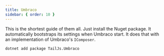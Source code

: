 ```yaml
---
title: Umbraco
sidebar: { order: 10 }
---
```


This is the shortest guide of them all.
Just install the Nuget package. It automatically bootstraps its settings when Umbraco start. It does that with an implementation of Umbraco's `IComposer`.

```shell
dotnet add package TailJs.Umbraco
```

